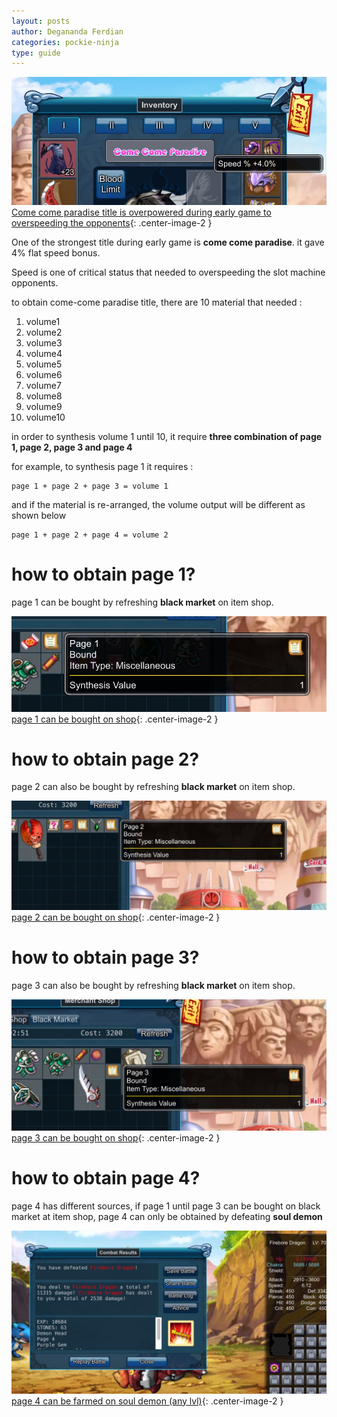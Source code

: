 ```yaml
---
layout: posts
author: Degananda Ferdian
categories: pockie-ninja
type: guide
---
```


![postimage80](/assets/images/pockieninja/come.jpg)
[Come come paradise title is overpowered during early game to overspeeding the opponents](/assets/images/pockieninja/come.jpg){: .center-image-2 }


One of the strongest title during early game is **come come paradise**. it gave 4% flat speed bonus.

Speed is one of critical status that needed to overspeeding the slot machine opponents. 

to obtain come-come paradise title, there are 10 material that needed :

1. volume1
2. volume2
3. volume3
4. volume4
5. volume5
6. volume6
7. volume7
8. volume8
9. volume9
10. volume10

in order to synthesis volume 1 until 10, it require **three combination of page 1, page 2, page 3 and page 4**

for example, to synthesis page 1 it requires :

    page 1 + page 2 + page 3 = volume 1

and if the material is re-arranged, the volume output will be different as shown below

    page 1 + page 2 + page 4 = volume 2

# how to obtain page 1?

page 1 can be bought by refreshing **black market** on item shop.

![postimage80](/assets/images/pockieninja/page1.jpg)
[page 1 can be bought on shop](/assets/images/pockieninja/page1.jpg){: .center-image-2 }

# how to obtain page 2?

page 2 can also be bought by refreshing **black market** on item shop.

![postimage80](/assets/images/pockieninja/page2.jpg)
[page 2 can be bought on shop](/assets/images/pockieninja/page2.jpg){: .center-image-2 }


# how to obtain page 3?

page 3 can also be bought by refreshing **black market** on item shop.

![postimage80](/assets/images/pockieninja/page3.jpg)
[page 3 can be bought on shop](/assets/images/pockieninja/page3.jpg){: .center-image-2 }

# how to obtain page 4?

page 4 has different sources, if page 1 until page 3 can be bought on black market at item shop, page 4 can only be obtained by defeating **soul demon**

![postimage80](/assets/images/pockieninja/page4.jpg)
[page 4 can be farmed on soul demon (any lvl)](/assets/images/pockieninja/page4.jpg){: .center-image-2 }




